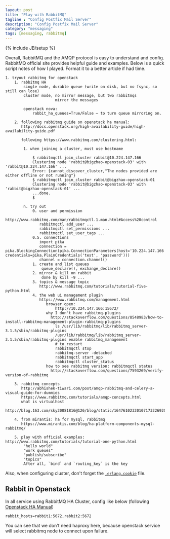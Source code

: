 ```yaml
---
layout: post
title: "Play with RabbitMQ"
tagline : "Config Postfix Mail Server"
description: "Config Postfix Mail Server"
category: "messaging"
tags: [messaging, rabbitmq]
---
```

{% include JB/setup %}

Overall, RabbitMQ and the AMQP protocol is easy to understand and config. RabbitMQ official site provides helpful guide and examples. Below is a quick script notes of how I played. Format it to a better article if had time.

```
1. tryout rabbitmq for openstack
    1. rabbitmq HA
        single node, durable queue (write on disk, but no fsync, so still can lose)
        cluster mode, no mirror message, but two rabbitmqs 
                      mirror the messages

        openstack nova:
            rabbit_ha_queues=True/False – to turn queue mirroring on.

    2. following rabbitmq guide on openstack ha manual:
       http://docs.openstack.org/high-availability-guide/high-availability-guide.pdf

       following https://www.rabbitmq.com/clustering.html:

        1. when joining a cluster, must use hostname

            $ rabbitmqctl join_cluster rabbit@10.224.147.166
            Clustering node 'rabbit@bigzhao-openstack-03' with 'rabbit@10.224.147.166' ...
            Error: {cannot_discover_cluster,"The nodes provided are either offline or not running"}
            $ rabbitmqctl join_cluster rabbit@bigzhao-openstack-01
            Clustering node 'rabbit@bigzhao-openstack-03' with 'rabbit@bigzhao-openstack-01' ...
            ...done.
            $ 

        n. try out
            0. user and permission
               http://www.rabbitmq.com/man/rabbitmqctl.1.man.html#Access%20control
               rabbitmqctl add_user ...
               rabbitmqctl set_permissions ...
               rabbitmqctl set_user_tags ...
            0.5. connections
               import pika
               connection = pika.BlockingConnection(pika.ConnectionParameters(host='10.224.147.166', credentials=pika.PlainCredentials('test', 'password')))
               channel = connection.channel()
            1. create and list queues
                queue_declare(), exchange_declare()
            2. mirror & kill on rabbit
                done by kill -9 ...
            3. topics & message topic
               http://www.rabbitmq.com/tutorials/tutorial-five-python.html
            4. the web ui management plugin
               https://www.rabbitmq.com/management.html
                  browser open: 
                      http://10.224.147.166:15672/
                  why I don't have rabbitmq-plugins
                    http://stackoverflow.com/questions/8548983/how-to-install-rabbitmq-management-plugin-rabbitmq-plugins
                      ls /usr/lib/rabbitmq/lib/rabbitmq_server-3.1.5/sbin/rabbitmq-plugins
                      /usr/lib/rabbitmq/lib/rabbitmq_server-3.1.5/sbin/rabbitmq-plugins enable rabbitmq_management
                      # to restart
                      rabbitmqctl stop
                      rabbitmq-server -detached
                      rabbitmqctl start_app
                      rabbitmqctl cluster_status
                  how to see rabbitmq version: rabbitmqctl status
                    http://stackoverflow.com/questions/7593269/verify-version-of-rabbitmq
    
    3. rabbitmq concepts
       http://abhishek-tiwari.com/post/amqp-rabbitmq-and-celery-a-visual-guide-for-dummies
       https://www.rabbitmq.com/tutorials/amqp-concepts.html
       what is virtualhost
         http://blog.163.com/sky20081816@126/blog/static/16476102320107173226920/

    4. from mirantis: ha for mysql, rabbitmq
       https://www.mirantis.com/blog/ha-platform-components-mysql-rabbitmq/

    5. play with official examples: http://www.rabbitmq.com/tutorials/tutorial-one-python.html
        "hello world"
        "work queues"
        "publish/subscribe"
        "topics"
        After all, `bind` and `routing_key` is the key
```

Also, when configuring cluster, don't forget the [`.erlang.cookie`](https://www.rabbitmq.com/clustering.html) file.

## Rabbit in Openstack

In all service using RabbitMQ HA Cluster, config like below (following [Openstack HA Manual](http://docs.openstack.org/high-availability-guide/content/_configure_openstack_services_to_use_rabbitmq.html))

```
rabbit_hosts=rabbit1:5672,rabbit2:5672
``` 

You can see that we don't need haproxy here, because openstack service will select rabbitmq node to connect upon failure.

